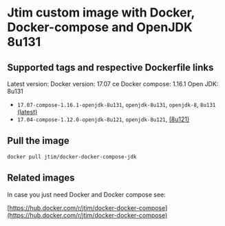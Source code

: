 # Jtim custom image with Docker, Docker-compose and OpenJDK 8u131

## Supported tags and respective Dockerfile links

Latest version:
Docker version: 17.07 ce
Docker compose: 1.16.1
Open JDK: 8u131

* `17.07-compose-1.16.1-openjdk-8u131`, `openjdk-8u131`, `openjdk-8`, `8u131` [(latest)](https://github.com/j-tim/docker-docker-compose-jdk/blob/master/8u131/Dockerfile)  
* `17.04-compose-1.12.0-openjdk-8u121`, `openjdk-8u121`, [(8u121)](https://github.com/j-tim/docker-docker-compose-jdk/blob/master/8u121/Dockerfile)  

## Pull the image 

```shell
docker pull jtim/docker-docker-compose-jdk
```

## Related images

In case you just need Docker and Docker compose see: 

[https://hub.docker.com/r/jtim/docker-docker-compose](https://hub.docker.com/r/jtim/docker-docker-compose)